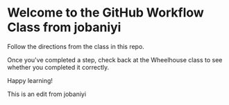 # Welcome to the GitHub Workflow Class from jobaniyi

Follow the directions from the class in this repo.

Once you've completed a step, check back at the Wheelhouse class to see whether you completed it correctly.

Happy learning!

This is an edit from jobaniyi
